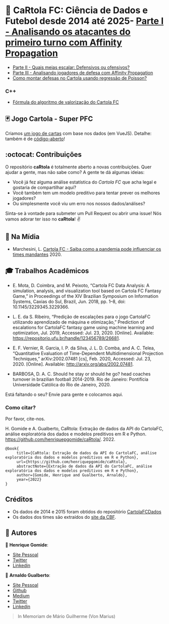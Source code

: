 # 🎩 CaRtola FC: Ciência de Dados e Futebol desde 2014 até 2025- [Parte I - Analisando os atacantes do primeiro turno com Affinity Propagation][tutorial-r-1]
- [Parte II - Quais meias escalar: Defensivos ou ofensivos?][tutorial-r-2]
- [Parte III - Analisando jogadores de defesa com Affinity Propagation][tutorial-r-3]
- [Como montar defesas no Cartola usando regressão de Poisson?][tutorial-r-4]

### C++

- [Fórmula do algoritmo de valorização do Cartola FC][tutorial-cpp-1]

## 🃏 Jogo Cartola - Super PFC

Criamos [um jogo de cartas][supertrunfo-site] com base nos dados (em VueJS). Detalhe: também é de [código-aberto][supertrunfo-repo]!

## :octocat: Contribuições

O repositório __caRtola__ é totalmente aberto a novas contribuições. Quer ajudar a gente, mas não sabe como? A gente te dá algumas ideias:

- Você já fez alguma análise estatística do *Cartola FC* que acha legal e gostaria de compartilhar aqui?
- Você também tem um modelo preditivo para tentar prever os melhores jogadores?
- Ou simplesmente você viu um erro nos nossos dados/análises?

Sinta-se à vontade para submeter um Pull Request ou abrir uma issue! Nós vamos adorar ter isso no __caRtola__! ✌️

## 📰 Na Mídia

- Marchesini, L. [Cartola FC - Saiba como a pandemia pode influenciar os times mandantes][metropoles] 2020.

## 🎓 Trabalhos Acadêmicos

- E. Mota, D. Coimbra, and M. Peixoto, “Cartola FC Data Analysis: A simulation, analysis, and visualization tool based on Cartola FC Fantasy Game,” in Proceedings of the XIV Brazilian Symposium on Information Systems, Caxias do Sul, Brazil, Jun. 2018, pp. 1–8, doi: 10.1145/3229345.3229366.

- L. E. da S. Ribeiro, “Predição de escalações para o jogo CartolaFC utilizando aprendizado de máquina e otimização,” Prediction of escalations for CartolaFC fantasy game using machine learning and optimization, Jul. 2019, Accessed: Jul. 23, 2020. [Online]. Available: <https://repositorio.ufu.br/handle/123456789/26681>.

- E. F. Vernier, R. Garcia, I. P. da Silva, J. L. D. Comba, and A. C. Telea, “Quantitative Evaluation of Time-Dependent Multidimensional Projection Techniques,” arXiv:2002.07481 [cs], Feb. 2020, Accessed: Jul. 23, 2020. [Online]. Available: <http://arxiv.org/abs/2002.07481>.

- BARBOSA, D. A. C. Should he stay or should he go? head coaches turnover in brazilian football 2014-2019. Rio de Janeiro: Pontifícia Universidade Católica do Rio de Janeiro, 2020.

Está faltando o seu? Envie para gente e colocamos aqui.

### Como citar?

Por favor, cite-nos.

H. Gomide e A. Gualberto, CaRtola: Extração de dados da API do CartolaFC, análise exploratória dos dados e modelos preditivos em R e Python. <https://github.com/henriquepgomide/caRtola/>. 2022.

```{latex}
@book{
     title={CaRtola: Extração de dados da API do CartolaFC, análise exploratória dos dados e modelos preditivos em R e Python}, 
     url={https://github.com/henriquepgomide/caRtola}, 
     abstractNote={Extração de dados da API do CartolaFC, análise exploratória dos dados e modelos preditivos em R e Python}, 
     author={Gomide, Henrique and Gualberto, Arnaldo}, 
     year={2022}
}
```

## Créditos

- Os dados de 2014 e 2015 foram obtidos do repositório [CartolaFCDados](https://github.com/thevtm/CartolaFCDados)
- Os dados dos times são extraídos do [site da CBF](https://www.cbf.com.br/competicoes/brasileiro-serie-a#.WiqMZbbOpTY).

## 👥 Autores

👤 __Henrique Gomide__:

- [Site Pessoal](http://henriquepgomide.github.io)
- [Twitter](https://twitter.com/hpgomide)
- [Linkedin](https://www.linkedin.com/in/hpgomide/)

👤 __Arnaldo Gualberto__:

- [Site Pessoal](http://arnaldogualberto.com)
- [Github](https://github.com/arnaldog12)
- [Medium](https://medium.com/@arnaldog12)
- [Twitter](https://twitter.com/arnaldog12_)
- [Linkedin](https://www.linkedin.com/in/arnaldo-gualberto/)

> In Memoriam de Mário Guilherme (Von Marius)

[discord]: https://discord.gg/YVAzA2unMB
[folder_data]: data/01_raw/
[metropoles]: https://www.metropoles.com/esportes/cartola-fc-saiba-como-a-pandemia-pode-influenciar-os-times-mandantes
[supertrunfo-site]: https://henriquepgomide.github.io/cartola-supertrunfo/
[supertrunfo-repo]: https://github.com/henriquepgomide/cartola-supertrunfo
[tutorial-py-1]: https://github.com/henriquepgomide/caRtola/tree/master/notebooks/colabs/caRtola_como_ler_repositório_do_github_com_BeautifulSoup_e_Pandas.ipynb
[tutorial-py-2]: https://github.com/henriquepgomide/caRtola/tree/master/notebooks/markov-chain-lpp.ipynb
[tutorial-py-3]: https://github.com/henriquepgomide/caRtola/tree/master/notebooks/colabs/caRtola_media_media_movel_media_casa_ou_fora_o_que_usar.ipynb
[tutorial-py-4]: https://github.com/henriquepgomide/caRtola/tree/master/notebooks/desafio_valorizacao/Desafio%20da%20Valorização.ipynb
[tutorial-py-5]: https://github.com/henriquepgomide/caRtola/blob/master/notebooks/desafio_valorizacao/Descobrindo%20o%20algoritmo%20de%20valoriza%C3%A7%C3%A3o%20do%20Cartola%20FC%20-%20Parte%20I.ipynb
[tutorial-py-6]: https://github.com/henriquepgomide/caRtola/blob/master/notebooks/desafio_valorizacao/Descobrindo%20o%20algoritmo%20de%20valoriza%C3%A7%C3%A3o%20do%20Cartola%20FC%20-%20Parte%20I.ipynb
[tutorial-r-1]: https://medium.com/@hpgomide/cartola-pfc-analisando-os-atacantes-do-primeiro-turno-com-affinity-propagation-89df6304b4e4
[tutorial-r-2]: https://medium.com/@hpgomide/cartola-pfc-quais-meias-escalar-no-cartola-ofensivos-ou-defensivos-abe8d7db121d
[tutorial-r-3]: https://medium.com/@hpgomide/cartola-pfc-analisando-jogadores-de-defesa-com-affinity-propagation-parte-iii-4b3c35df2c0c
[tutorial-r-4]: https://medium.com/@hpgomide/como-montamos-defesas-no-cartolafc-com-estatística-e-modelagem-de-dados-6f5d58ac1034
[tutorial-cpp-1]: https://medium.com/cartolaanalitico/a-f%C3%B3rmula-de-valoriza%C3%A7%C3%A3o-8064b82b0f0
